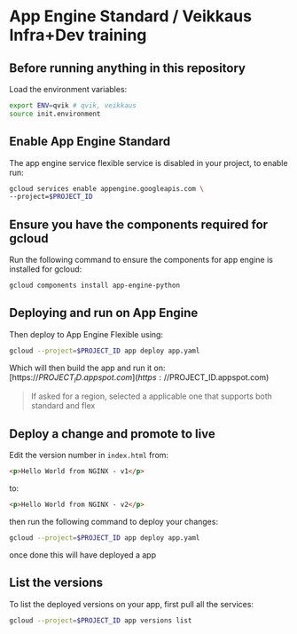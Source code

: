 # App Engine Standard / Veikkaus Infra+Dev training

## Before running anything in this repository

Load the environment variables:

```sh
export ENV=qvik # qvik, veikkaus
source init.environment
```

## Enable App Engine Standard

The app engine service flexible service is disabled in your project, to enable run:

```sh
gcloud services enable appengine.googleapis.com \
--project=$PROJECT_ID
```

## Ensure you have the components required for gcloud

Run the following command to ensure the components for app engine is installed for gcloud:

```sh
gcloud components install app-engine-python
```

## Deploying and run on App Engine

Then deploy to App Engine Flexible using:

```sh
gcloud --project=$PROJECT_ID app deploy app.yaml
```

Which will then build the app and run it on: [https://$PROJECT_ID.appspot.com](https://$PROJECT_ID.appspot.com)

> If asked for a region, selected a applicable one that supports both standard and flex

## Deploy a change and promote to live

Edit the version number in `index.html` from:

```html
<p>Hello World from NGINX - v1</p>
```

to:

```html
<p>Hello World from NGINX - v2</p>
```

then run the following command to deploy your changes:

```sh
gcloud --project=$PROJECT_ID app deploy app.yaml
```

once done this will have deployed a app 

## List the versions

To list the deployed versions on your app, first pull all the services:

```sh
gcloud --project=$PROJECT_ID app versions list
```